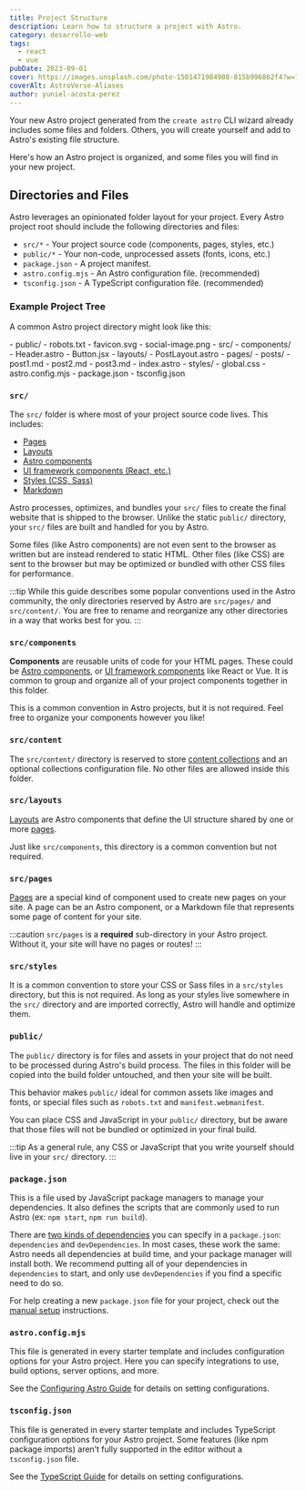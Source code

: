 ```yaml
---
title: Project Structure
description: Learn how to structure a project with Astro.
category: desarrollo-web
tags:
  - react
  - vue
pubDate: 2023-09-01
cover: https://images.unsplash.com/photo-1501471984908-815b996862f4?w=1960&h=1102&auto=format&fit=crop&q=60&ixlib=rb-4.0.3&ixid=M3wxMjA3fDB8MHxzZWFyY2h8NjR8fGJsYWNrfGVufDB8MHwwfHx8Mg%3D%3D
coverAlt: AstroVerse-Aliases
author: yuniel-acosta-perez
---
```


Your new Astro project generated from the `create astro` CLI wizard already includes some files and folders. Others, you will create yourself and add to Astro's existing file structure.

Here's how an Astro project is organized, and some files you will find in your new project.

## Directories and Files

Astro leverages an opinionated folder layout for your project. Every Astro project root should include the following directories and files:

- `src/*` - Your project source code (components, pages, styles, etc.)
- `public/*` - Your non-code, unprocessed assets (fonts, icons, etc.)
- `package.json` - A project manifest.
- `astro.config.mjs` - An Astro configuration file. (recommended)
- `tsconfig.json` - A TypeScript configuration file. (recommended)

### Example Project Tree

A common Astro project directory might look like this:

<FileTree>
- public/
  - robots.txt
  - favicon.svg
  - social-image.png
- src/
  - components/
    - Header.astro
    - Button.jsx
  - layouts/
    - PostLayout.astro
  - pages/
    - posts/
      - post1.md
      - post2.md
      - post3.md
    - index.astro
  - styles/
    - global.css
- astro.config.mjs
- package.json
- tsconfig.json
</FileTree>

### `src/`

The `src/` folder is where most of your project source code lives. This includes:

- [Pages](/en/core-concepts/astro-pages/)
- [Layouts](/en/core-concepts/layouts/)
- [Astro components](/en/core-concepts/astro-components/)
- [UI framework components (React, etc.)](/en/core-concepts/framework-components/)
- [Styles (CSS, Sass)](/en/guides/styling/)
- [Markdown](/en/guides/markdown-content/)

Astro processes, optimizes, and bundles your `src/` files to create the final website that is shipped to the browser. Unlike the static `public/` directory, your `src/` files are built and handled for you by Astro.

Some files (like Astro components) are not even sent to the browser as written but are instead rendered to static HTML. Other files (like CSS) are sent to the browser but may be optimized or bundled with other CSS files for performance.

:::tip
While this guide describes some popular conventions used in the Astro community, the only directories reserved by Astro are `src/pages/` and `src/content/`. You are free to rename and reorganize any other directories in a way that works best for you.
:::

### `src/components`

**Components** are reusable units of code for your HTML pages. These could be [Astro components](/en/core-concepts/astro-components/), or [UI framework components](/en/core-concepts/framework-components/) like React or Vue. It is common to group and organize all of your project components together in this folder.

This is a common convention in Astro projects, but it is not required. Feel free to organize your components however you like!

### `src/content`

The `src/content/` directory is reserved to store [content collections](/en/guides/content-collections/) and an optional collections configuration file. No other files are allowed inside this folder.

### `src/layouts`

[Layouts](/en/core-concepts/layouts/) are Astro components that define the UI structure shared by one or more [pages](/en/core-concepts/astro-pages/).

Just like `src/components`, this directory is a common convention but not required.

### `src/pages`

[Pages](/en/core-concepts/astro-pages/) are a special kind of component used to create new pages on your site. A page can be an Astro component, or a Markdown file that represents some page of content for your site.

:::caution
`src/pages` is a **required** sub-directory in your Astro project. Without it, your site will have no pages or routes!
:::

### `src/styles`

It is a common convention to store your CSS or Sass files in a `src/styles` directory, but this is not required. As long as your styles live somewhere in the `src/` directory and are imported correctly, Astro will handle and optimize them.

### `public/`

The `public/` directory is for files and assets in your project that do not need to be processed during Astro's build process. The files in this folder will be copied into the build folder untouched, and then your site will be built.

This behavior makes `public/` ideal for common assets like images and fonts, or special files such as `robots.txt` and `manifest.webmanifest`.

You can place CSS and JavaScript in your `public/` directory, but be aware that those files will not be bundled or optimized in your final build.

:::tip
As a general rule, any CSS or JavaScript that you write yourself should live in your `src/` directory.
:::

### `package.json`

This is a file used by JavaScript package managers to manage your dependencies. It also defines the scripts that are commonly used to run Astro (ex: `npm start`, `npm run build`).

There are [two kinds of dependencies](https://docs.npmjs.com/specifying-dependencies-and-devdependencies-in-a-package-json-file) you can specify in a `package.json`: `dependencies` and `devDependencies`. In most cases, these work the same: Astro needs all dependencies at build time, and your package manager will install both. We recommend putting all of your dependencies in `dependencies` to start, and only use `devDependencies` if you find a specific need to do so.

For help creating a new `package.json` file for your project, check out the [manual setup](/en/install/manual/) instructions.

### `astro.config.mjs`

This file is generated in every starter template and includes configuration options for your Astro project. Here you can specify integrations to use, build options, server options, and more.

See the [Configuring Astro Guide](/en/guides/configuring-astro/) for details on setting configurations.

### `tsconfig.json`

This file is generated in every starter template and includes TypeScript configuration options for your Astro project. Some features (like npm package imports) aren’t fully supported in the editor without a `tsconfig.json` file.

See the [TypeScript Guide](/en/guides/typescript/) for details on setting configurations.
